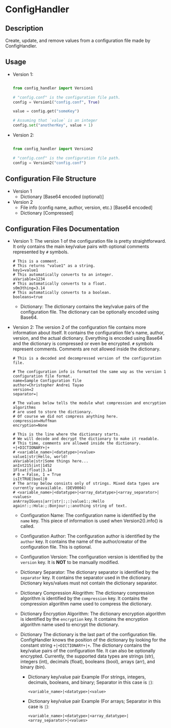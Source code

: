 # ConfigHandler

## Description

Create, update, and remove values from a configuration file made by ConfigHandler.

## Usage

- Version 1:

  ```python

  from config_handler import Version1

  # "config.conf" is the configuration file path.
  config = Version1("config.conf", True)

  value = config.get("someKey")

  # Assuming that `value` is an integer
  config.set("anotherKey", value + 1)
  ```

- Version 2:

  ```python

  from config_handler import Version2

  # "config.conf" is the configuration file path.
  config = Version2("config.conf")
  ```

## Configuration File Structure

- Version 1
  - Dictionary [Base64 encoded (optional)]
- Version 2
  - File info (config name, author, version, etc.) [Base64 encoded]
  - Dictionary [Compressed]

## Configuration Files Documentation

- Version 1:
  The version 1 of the configuration file is pretty straightforward.
  It only contains the main key/value pairs with optional comments
  represented by `#` symbols.

  ```plaintext
  # This is a comment.
  # This returns "value1" as a string.
  key1=value1
  # This automatically converts to an integer.
  aVariable=1234
  # This automatically converts to a float.
  s0m3thing=3.14
  # This automatically converts to a boolean.
  booleans=true
  ```

  - Dictionary:
    The dictionary contains the key/value pairs of the configuration file.
    The dictionary can be optionally encoded using Base64.
- Version 2:
  The version 2 of the configuration file contains more information about
  itself. It contains the configuration file's name, author, version, and
  the actual dictionary. Everything is encoded using Base64 and the dictionary
  is compressed or even be encrypted. `#` symbols represent comments. Comments
  are not allowed inside the dictionary.

  ```plaintext
  # This is a decoded and decompressed version of the configuration file.

  # The configuration info is formatted the same way as the version 1 configuration file format.
  name=Sample Configuration file
  author=Christopher Andrei Tayao
  version=2
  separator=|

  # The values below tells the module what compression and encryption algorithms
  # are used to store the dictionary.
  # Of course we did not compress anything here.
  compression=Huffman
  encryption=None

  # This is the line where the dictionary starts.
  # We will decode and decrypt the dictionary to make it readable.
  # This time, comments are allowed inside the dictionary.
  +|+DICTIONARY+|+
  # <variable_name>|<datatype>|<value>
  value1|str|Hello, world!
  aVariable|str|Some things here...
  anInt215|int|1452
  1Float|float|3.14
  # 0 = False, 1 = True
  isItTRUE|bool|0
  # The array below consists only of strings. Mixed data types are currently unavailable. (DEV0004)
  # <variable_name>|<datatype>|<array_datatype>|<array_separator>|<values>
  anArrayIGuess|arr|str|:;:|value1:;:Hello again!:;:Hola:;:Bonjour:;:anothing string of text.
  ```

  - Configuration Name:
    The configuration name is identified by the `name` key. This piece of
    information is used when Version2().info() is called.
  - Configuration Author:
    The configuration author is identified by the `author` key.
    It contains the name of the author/creator of the configuration file.
    This is optional.
  - Configuration Version:
    The configuration version is identified by the `version` key. It is **NOT**
    to be manually modified.
  - Dictionary Separator:
    The dictionary separator is identified by the `separator` key. It contains
    the separator used in the dictionary. Dictionary keys/values must not contain
    the dictionary separator.
  - Dictionary Compression Alogrithm:
    The dictionary compression algorithm is identified by the `compression` key.
    It contains the compression algorithm name used to compress the dictionary.
  - Dictionary Encryption Algorithm:
    The dictionary encryption algorithm is identified by the `encryption` key.
    It contains the encryption algorithm name used to encrypt the dictionary.
  - Dictionary
    The dictionary is the last part of the configuration file. ConfigHandler knows
    the position of the dictionary by looking for the constant string `+|+DICTIONARY+|+`.
    The dictionary contains the key/value pairs of the configuration file.
    It can also be optionally encrypted. Currently, the supported data types
    are strings (str), integers (int), decimals (float), booleans (bool),
    arrays (arr), and binary (bin).

    - Dictionary key/value pair Example (For strings, integers, decimals, booleans, and binary; Separator in this case is `|`):

      ```plaintext
      <variable_name>|<datatype>|<value>
      ```

    - Dictionary key/value pair Example (For arrays; Separator in this case is `|`):

      ```plaintext
      <variable_name>|<datatype>|<array_datatype>|<array_separator>|<values>
      ```
